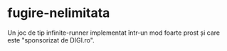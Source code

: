 # fugire-nelimitata
Un joc de tip infinite-runner implementat într-un mod foarte prost și care este "sponsorizat de DIGI.ro".
